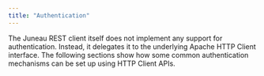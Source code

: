 ```yaml
---
title: "Authentication"
---
```


The Juneau REST client itself does not implement any support for authentication.
Instead, it delegates it to the underlying Apache HTTP Client interface.
The following sections show how some common authentication mechanisms can be set up using HTTP Client APIs.
